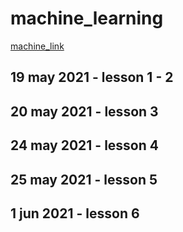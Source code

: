 # machine_learning

[machine_link](https://www.youtube.com/watch?v=4c7oFu36d6k&list=PLJjOveEiVE4Dk48EI7I-67PEleEC5nxc3)

## 19 may 2021 - lesson 1 - 2

## 20 may 2021 - lesson 3

## 24 may 2021 - lesson 4

## 25 may 2021 - lesson 5

## 1 jun 2021 - lesson 6